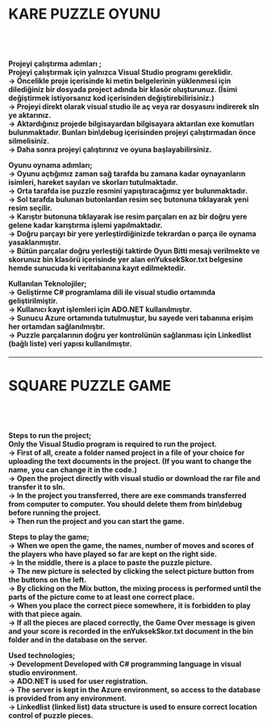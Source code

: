 <h1>KARE PUZZLE OYUNU </h1>
<br>
<br>
<h4>
Projeyi çalıştırma adımları ;<br>
Projeyi çalıştırmak için yalnızca Visual Studio programı gereklidir. <br>
-> Öncelikle proje içerisinde ki metin belgelerinin yüklenmesi için dilediğiniz bir dosyada project adında bir klasör oluşturunuz. (İsimi değiştirmek istiyorsanız kod içerisinden değiştirebilirisiniz.)<br>
-> Projeyi direkt olarak visual studio ile aç veya rar dosyasını indirerek sln ye aktarınız.<br>
-> Aktardığınız projede bilgisayardan bilgisayara aktarılan exe komutları bulunmaktadır. Bunları bin\debug içerisinden projeyi çalıştırmadan önce silmelisiniz.<br>
-> Daha sonra projeyi çalıştırınız ve oyuna başlayabilirsiniz.<br>

Oyunu oynama adımları;<br>
-> Oyunu açtığımız zaman sağ tarafda bu zamana kadar oynayanların isimleri, hareket sayıları ve skorları tutulmaktadır.<br>
-> Orta tarafda ise puzzle resmini yapıştıracağımız yer bulunmaktadır.<br>
-> Sol tarafda bulunan butonlardan resim seç butonuna tıklayarak yeni resim seçilir.<br>
-> Karıştır butonuna tıklayarak ise resim parçaları en az bir doğru yere gelene kadar karıştırma işlemi yapılmaktadır.<br>
-> Doğru parçayı bir yere yerleştirdiğinizde tekrardan o parça ile oynama yasaklanmıştır.<br>
-> Bütün parçalar doğru yerleştiği taktirde Oyun Bitti mesajı verilmekte ve skorunuz bin klasörü içerisinde yer alan enYuksekSkor.txt belgesine hemde sunucuda ki veritabanına kayıt edilmektedir.<br>

Kullanılan Teknolojiler;<br>
-> Geliştirme C# programlama dili ile visual studio ortamında geliştirilmiştir.<br>
-> Kullanıcı kayıt işlemleri için ADO.NET kullanılmıştır.<br>
-> Sunucu Azure ortamında tutulmuştur, bu sayede veri tabanına erişim her ortamdan sağlanılmıştır.<br>
-> Puzzle parçalarının doğru yer kontrolünün sağlanması için Linkedlist (bağlı liste) veri yapısı kullanılmıştır.<br>
</h4>
<hr>

<h1>SQUARE PUZZLE GAME </h1>
<br>
<br>
<h4>
Steps to run the project;<br>
Only the Visual Studio program is required to run the project.<br>
-> First of all, create a folder named project in a file of your choice for uploading the text documents in the project. (If you want to change the name, you can change it in the code.)<br>
-> Open the project directly with visual studio or download the rar file and transfer it to sln.<br>
-> In the project you transferred, there are exe commands transferred from computer to computer. You should delete them from bin\debug before running the project.<br>
-> Then run the project and you can start the game.<br>

Steps to play the game;<br>
-> When we open the game, the names, number of moves and scores of the players who have played so far are kept on the right side.<br>
-> In the middle, there is a place to paste the puzzle picture.<br>
-> The new picture is selected by clicking the select picture button from the buttons on the left.<br>
-> By clicking on the Mix button, the mixing process is performed until the parts of the picture come to at least one correct place.<br>
-> When you place the correct piece somewhere, it is forbidden to play with that piece again.<br>
-> If all the pieces are placed correctly, the Game Over message is given and your score is recorded in the enYuksekSkor.txt document in the bin folder and in the database on the server.<br>

Used technologies;<br>
-> Development Developed with C# programming language in visual studio environment.<br>
-> ADO.NET is used for user registration.<br>
-> The server is kept in the Azure environment, so access to the database is provided from any environment.<br>
-> Linkedlist (linked list) data structure is used to ensure correct location control of puzzle pieces.<br>
</h4>
